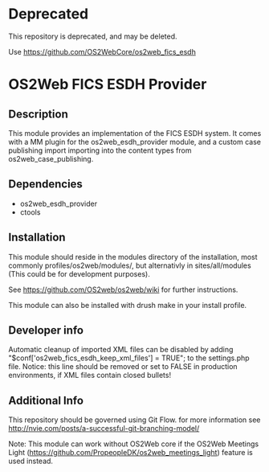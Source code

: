 Deprecated
==========
This repository is deprecated, and may be deleted.

Use <https://github.com/OS2WebCore/os2web_fics_esdh>

OS2Web FICS ESDH Provider
==============================

Description
-----------
This module provides an implementation of the FICS ESDH system. It comes
with a MM plugin for the os2web_esdh_provider module, and a custom case
publishing import importing into the content types from 
os2web_case_publishing. 

Dependencies
------------
- os2web_esdh_provider
- ctools

Installation
------------
This module should reside in the modules directory of the installation,
most commonly profiles/os2web/modules/, but alternativly in sites/all/modules
(This could be for development purposes).

See https://github.com/OS2web/os2web/wiki for further instructions.

This module can also be installed with drush make in your install profile.

Developer info
--------------
Automatic cleanup of imported XML files can be disabled by adding
"$conf['os2web_fics_esdh_keep_xml_files'] = TRUE"; to the settings.php file.
Notice: this line should be removed or set to FALSE in production environments,
if XML files contain closed bullets!

Additional Info
---------------
This repository should be governed using Git Flow. for more information see
http://nvie.com/posts/a-successful-git-branching-model/

Note: This module can work without OS2Web core if the OS2Web Meetings Light
(https://github.com/PropeopleDK/os2web_meetings_light) feature is used 
instead.
